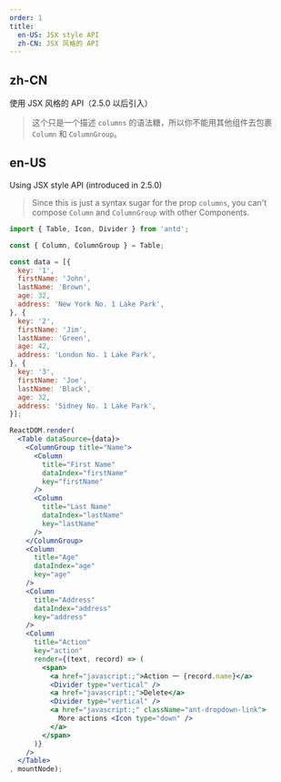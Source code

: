 ```yaml
---
order: 1
title:
  en-US: JSX style API
  zh-CN: JSX 风格的 API
---
```


## zh-CN

使用 JSX 风格的 API（2.5.0 以后引入）

> 这个只是一个描述 `columns` 的语法糖，所以你不能用其他组件去包裹 `Column` 和 `ColumnGroup`。

## en-US

Using JSX style API (introduced in 2.5.0)

> Since this is just a syntax sugar for the prop `columns`, you can't compose `Column` and `ColumnGroup` with other Components.

````jsx
import { Table, Icon, Divider } from 'antd';

const { Column, ColumnGroup } = Table;

const data = [{
  key: '1',
  firstName: 'John',
  lastName: 'Brown',
  age: 32,
  address: 'New York No. 1 Lake Park',
}, {
  key: '2',
  firstName: 'Jim',
  lastName: 'Green',
  age: 42,
  address: 'London No. 1 Lake Park',
}, {
  key: '3',
  firstName: 'Joe',
  lastName: 'Black',
  age: 32,
  address: 'Sidney No. 1 Lake Park',
}];

ReactDOM.render(
  <Table dataSource={data}>
    <ColumnGroup title="Name">
      <Column
        title="First Name"
        dataIndex="firstName"
        key="firstName"
      />
      <Column
        title="Last Name"
        dataIndex="lastName"
        key="lastName"
      />
    </ColumnGroup>
    <Column
      title="Age"
      dataIndex="age"
      key="age"
    />
    <Column
      title="Address"
      dataIndex="address"
      key="address"
    />
    <Column
      title="Action"
      key="action"
      render={(text, record) => (
        <span>
          <a href="javascript:;">Action 一 {record.name}</a>
          <Divider type="vertical" />
          <a href="javascript:;">Delete</a>
          <Divider type="vertical" />
          <a href="javascript:;" className="ant-dropdown-link">
            More actions <Icon type="down" />
          </a>
        </span>
      )}
    />
  </Table>
, mountNode);
````
